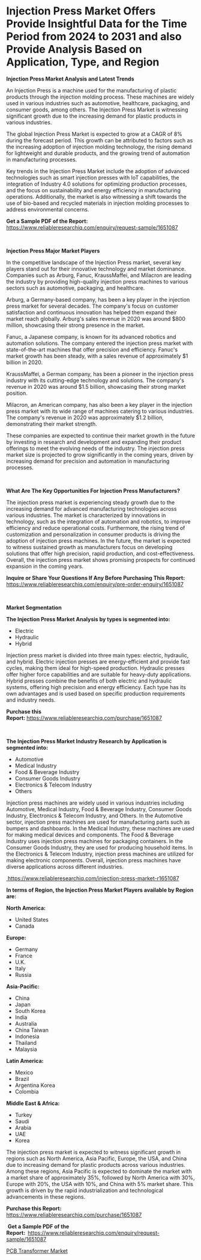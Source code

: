 <p><h1>Injection Press Market Offers Provide Insightful Data for the Time Period from 2024 to 2031 and also Provide Analysis Based on Application, Type, and Region</h1></p><p><strong>Injection Press Market Analysis and Latest Trends</strong></p>
<p><p>An Injection Press is a machine used for the manufacturing of plastic products through the injection molding process. These machines are widely used in various industries such as automotive, healthcare, packaging, and consumer goods, among others. The Injection Press Market is witnessing significant growth due to the increasing demand for plastic products in various industries. </p><p>The global Injection Press Market is expected to grow at a CAGR of 8% during the forecast period. This growth can be attributed to factors such as the increasing adoption of injection molding technology, the rising demand for lightweight and durable products, and the growing trend of automation in manufacturing processes. </p><p>Key trends in the Injection Press Market include the adoption of advanced technologies such as smart injection presses with IoT capabilities, the integration of Industry 4.0 solutions for optimizing production processes, and the focus on sustainability and energy efficiency in manufacturing operations. Additionally, the market is also witnessing a shift towards the use of bio-based and recycled materials in injection molding processes to address environmental concerns.</p></p>
<p><strong>Get a Sample PDF of the Report:&nbsp;</strong> <a href="https://www.reliableresearchiq.com/enquiry/request-sample/1651087">https://www.reliableresearchiq.com/enquiry/request-sample/1651087</a></p>
<p>&nbsp;</p>
<p><strong>Injection Press Major Market Players</strong></p>
<p><p>In the competitive landscape of the Injection Press market, several key players stand out for their innovative technology and market dominance. Companies such as Arburg, Fanuc, KraussMaffei, and Milacron are leading the industry by providing high-quality injection press machines to various sectors such as automotive, packaging, and healthcare.</p><p>Arburg, a Germany-based company, has been a key player in the injection press market for several decades. The company's focus on customer satisfaction and continuous innovation has helped them expand their market reach globally. Arburg's sales revenue in 2020 was around $800 million, showcasing their strong presence in the market.</p><p>Fanuc, a Japanese company, is known for its advanced robotics and automation solutions. The company entered the injection press market with state-of-the-art machines that offer precision and efficiency. Fanuc's market growth has been steady, with a sales revenue of approximately $1 billion in 2020.</p><p>KraussMaffei, a German company, has been a pioneer in the injection press industry with its cutting-edge technology and solutions. The company's revenue in 2020 was around $1.5 billion, showcasing their strong market position.</p><p>Milacron, an American company, has also been a key player in the injection press market with its wide range of machines catering to various industries. The company's revenue in 2020 was approximately $1.2 billion, demonstrating their market strength.</p><p>These companies are expected to continue their market growth in the future by investing in research and development and expanding their product offerings to meet the evolving needs of the industry. The injection press market size is projected to grow significantly in the coming years, driven by increasing demand for precision and automation in manufacturing processes.</p></p>
<p>&nbsp;</p>
<p><strong>What Are The Key Opportunities For Injection Press Manufacturers?</strong></p>
<p><p>The injection press market is experiencing steady growth due to the increasing demand for advanced manufacturing technologies across various industries. The market is characterized by innovations in technology, such as the integration of automation and robotics, to improve efficiency and reduce operational costs. Furthermore, the rising trend of customization and personalization in consumer products is driving the adoption of injection press machines. In the future, the market is expected to witness sustained growth as manufacturers focus on developing solutions that offer high precision, rapid production, and cost-effectiveness. Overall, the injection press market shows promising prospects for continued expansion in the coming years.</p></p>
<p><strong>Inquire or Share Your Questions If Any Before Purchasing This Report:</strong> <a href="https://www.reliableresearchiq.com/enquiry/pre-order-enquiry/1651087">https://www.reliableresearchiq.com/enquiry/pre-order-enquiry/1651087</a></p>
<p>&nbsp;</p>
<p><strong>Market Segmentation</strong></p>
<p><strong>The Injection Press Market Analysis by types is segmented into:</strong></p>
<p><ul><li>Electric</li><li>Hydraulic</li><li>Hybrid</li></ul></p>
<p><p>Injection press market is divided into three main types: electric, hydraulic, and hybrid. Electric injection presses are energy-efficient and provide fast cycles, making them ideal for high-speed production. Hydraulic presses offer higher force capabilities and are suitable for heavy-duty applications. Hybrid presses combine the benefits of both electric and hydraulic systems, offering high precision and energy efficiency. Each type has its own advantages and is used based on specific production requirements and industry needs.</p></p>
<p><strong>Purchase this Report:&nbsp;</strong><a href="https://www.reliableresearchiq.com/purchase/1651087">https://www.reliableresearchiq.com/purchase/1651087</a></p>
<p>&nbsp;</p>
<p><strong>The Injection Press Market Industry Research by Application is segmented into:</strong></p>
<p><ul><li>Automotive</li><li>Medical Industry</li><li>Food & Beverage Industry</li><li>Consumer Goods Industry</li><li>Electronics & Telecom Industry</li><li>Others</li></ul></p>
<p><p>Injection press machines are widely used in various industries including Automotive, Medical Industry, Food & Beverage Industry, Consumer Goods Industry, Electronics & Telecom Industry, and Others. In the Automotive sector, injection press machines are used for manufacturing parts such as bumpers and dashboards. In the Medical Industry, these machines are used for making medical devices and components. The Food & Beverage Industry uses injection press machines for packaging containers. In the Consumer Goods Industry, they are used for producing household items. In the Electronics & Telecom Industry, injection press machines are utilized for making electronic components. Overall, injection press machines have diverse applications across different industries.</p></p>
<p><a href="https://www.reliableresearchiq.com/injection-press-market-r1651087">&nbsp;https://www.reliableresearchiq.com/injection-press-market-r1651087</a></p>
<p><strong>In terms of Region, the Injection Press Market Players available by Region are:</strong></p>
<p>
    <p> <strong> North America: </strong>
        <ul>
            <li>United States</li>
            <li>Canada</li>
        </ul>
        </p> 
    <p> <strong> Europe: </strong>
        <ul>
            <li>Germany</li>
            <li>France</li>
            <li>U.K.</li>
            <li>Italy</li>
            <li>Russia</li>
        </ul>
        </p> 
    <p> <strong> Asia-Pacific: </strong>
        <ul>
            <li>China</li>
            <li>Japan</li>
            <li>South Korea</li>
            <li>India</li>
            <li>Australia</li>
            <li>China Taiwan</li>
            <li>Indonesia</li>
            <li>Thailand</li>
            <li>Malaysia</li>
        </ul>
        </p> 
    <p> <strong> Latin America: </strong>
        <ul>
            <li>Mexico</li>
            <li>Brazil</li>
            <li>Argentina Korea</li>
            <li>Colombia</li>
        </ul>
        </p> 
    <p> <strong> Middle East & Africa: </strong>
        <ul>
            <li>Turkey</li>
            <li>Saudi</li>
            <li>Arabia</li>
            <li>UAE</li>
            <li>Korea</li>
        </ul>
    </p>
    </p>
<p><p>The injection press market is expected to witness significant growth in regions such as North America, Asia Pacific, Europe, the USA, and China due to increasing demand for plastic products across various industries. Among these regions, Asia Pacific is expected to dominate the market with a market share of approximately 35%, followed by North America with 30%, Europe with 20%, the USA with 10%, and China with 5% market share. This growth is driven by the rapid industrialization and technological advancements in these regions.</p></p>
<p><strong>Purchase this Report: </strong><a href="https://www.reliableresearchiq.com/purchase/1651087">https://www.reliableresearchiq.com/purchase/1651087</a></p>
<p>&nbsp;<strong>Get a Sample PDF of the Report:&nbsp;&nbsp;</strong><a href="https://www.reliableresearchiq.com/enquiry/request-sample/1651087">https://www.reliableresearchiq.com/enquiry/request-sample/1651087</a></p>
<p><strong></strong></p>
<p><p><a href="https://github.com/alanPerkins1921/Market-Research-Report-List-1/blob/main/pcb-transformer-market.md">PCB Transformer Market</a></p></p>